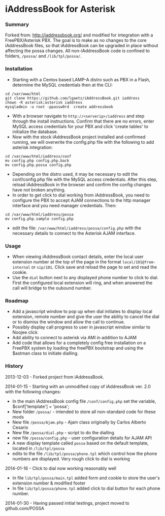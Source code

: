 iAddressBook for Asterisk
=========================

### Summary
Forked from: http://iaddressbook.org/ and modified for integration with a FreePBX/Asterisk PBX. The goal is to make as no changes to the core iAddressBook files, so that iAddressBook can be upgraded in place without affecting the possa changes. All non-iAddressBook code is confined to folders, `/possa/` and `/lib/tpl/possa/`.

### Installation
* Starting with a Centos based LAMP-A distro such as PBX in a Flash, determine the MySQL credentials then at the CLI:
```
cd /var/www/html
git clone https://github.com/lgaetz/iAddressBook.git iaddress
chown -R asterisk:asterisk iaddress
mysqladmin -u root -ppassw0rd  create addressbook
```
* With a browser navigate to `http://<serverip>/iaddress` and step through the install instructions. Confirm that there are no errors, enter MySQL access credentials for your PBX and click 'create tables' to initialize the database. 
* Now with the stock iAddressBook project installed and confirmed running, we will overwrite the config.php file with the following to add asterisk integration:
```
cd /var/www/html/iaddress/conf
mv config.php config.php.back
mv config.php.possa config.php
```
* Depending on the distro used, it may be necessary to edit the conf/config.php file with the MySQL access credentials. After this step, reload iAddressBook in the browser and confirm the config changes have not broken anything.
* In order to get click to dial working from iAddressBook, you need to configure the PBX to accept AJAM connections to the http manager interface and you need manager credentials. Then:
```
cd /var/www/html/iaddress/possa
mv config.php.sample config.php
```
* edit the file: `/var/www/html/iaddress/possa/config.php` with the necessary details to connect to the Asterisk AJAM interface.
 

### Usage
* When viewing iAddressBook contact details, enter the local user extension number at the top of the page in the format `local/101@from-internal` or `sip/101`. Click save and reload the page to set and read the cookie.
* Use the `dial` button next to any displayed phone number to click to dial. First the configured local extension will ring, and when answered the call will bridge to the oubound number.

### Roadmap
* Add a javascript window to pop up when dial initiates to display local extension, remote number and give the user the ability to cancel the dial or to dismiss the window and allow the call to continue.
* Possibly display call progress to user in javascript window similar to Noojee click
* Add ability to connect to asterisk via AMI in addition to AJAM
* Add code that allows for a completely config free installation on a FreePBX system by loading the freePBX bootstrap and using the $astman class to initiate dialling.

### History
2013-12-03 - Forked project from iAddressBook.

2014-01-15 - Starting with an unmodified copy of iAddressBook ver. 2.0 with the following changes:
* In the main iAddressBook config file `/conf/config.php` set the variable, $conf['template'] = 'possa'; 
* New folder `/possa/`  - intended to store all non-standard code for these mods
* New file `/possa/Ajam.php` - Ajam class originally by Carlos Alberto Cesario
* New file `/possa/dial.php` - script to do the dialling
* new file `/possa/config.php` - user configuration details for AJAM API
* A new display template called `possa` based on the default template, located in `/lib/tpl/possa`
* edits to the file `/lib/tpl/possa/phone.tpl` which control how the phone numbers are displayed. Very rough click to dial is working

2014-01-16 - Click to dial now working reasonably well
* In file `lib/tpl/possa/main.tpl` added form and cookie to store the user's extension number & modified footer
* In file `lib/tpl/possa/phone.tpl` added click to dial button for each phone number.

2014-01-30 - Having passed initial testings, project moved to github.com/POSSA
